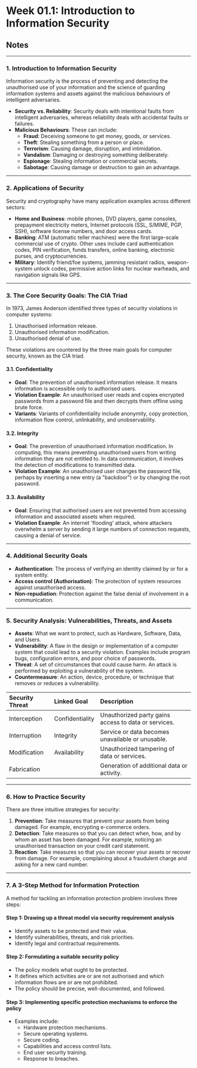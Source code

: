 # Week 01.1: Introduction to Information Security

## Notes
---

### **1. Introduction to Information Security**

Information security is the process of preventing and detecting the unauthorised use of your information and the science of guarding information systems and assets against the malicious behaviours of intelligent adversaries.

- **Security vs. Reliability**: Security deals with intentional faults from intelligent adversaries, whereas reliability deals with accidental faults or failures.
- **Malicious Behaviours**: These can include:
    - **Fraud**: Deceiving someone to get money, goods, or services.
    - **Theft**: Stealing something from a person or place.
    - **Terrorism**: Causing damage, disruption, and intimidation.
    - **Vandalism**: Damaging or destroying something deliberately.
    - **Espionage**: Stealing information or commercial secrets.
    - **Sabotage**: Causing damage or destruction to gain an advantage.

---

### **2. Applications of Security**

Security and cryptography have many application examples across different sectors:

- **Home and Business**: mobile phones, DVD players, game consoles, prepayment electricity meters, Internet protocols (SSL, S/MIME, PGP, SSH), software license numbers, and door access cards.
- **Banking**: ATM (automatic teller machines) were the first large-scale commercial use of crypto. Other uses include card authentication codes, PIN verification, funds transfers, online banking, electronic purses, and cryptocurrencies.
- **Military**: Identify friend/foe systems, jamming resistant radios, weapon-system unlock codes, permissive action links for nuclear warheads, and navigation signals like GPS.

---

### **3. The Core Security Goals: The CIA Triad**

In 1973, James Anderson identified three types of security violations in computer systems:
1.  Unauthorised information release.
2.  Unauthorised information modification.
3.  Unauthorised denial of use.

These violations are countered by the three main goals for computer security, known as the CIA triad.

#### **3.1. Confidentiality**
* **Goal**: The prevention of unauthorised information release. It means information is accessible only to authorised users.
* **Violation Example**: An unauthorised user reads and copies encrypted passwords from a password file and then decrypts them offline using brute force.
* **Variants**: Variants of confidentiality include anonymity, copy protection, information flow control, unlinkability, and unobservability.

#### **3.2. Integrity**
* **Goal**: The prevention of unauthorised information modification. In computing, this means preventing unauthorised users from writing information they are not entitled to. In data communication, it involves the detection of modifications to transmitted data.
* **Violation Example**: An unauthorised user changes the password file, perhaps by inserting a new entry (a "backdoor") or by changing the root password.

#### **3.3. Availability**
* **Goal**: Ensuring that authorised users are not prevented from accessing information and associated assets when required.
* **Violation Example**: An internet 'flooding' attack, where attackers overwhelm a server by sending it large numbers of connection requests, causing a denial of service.

---

### **4. Additional Security Goals**

* **Authentication**: The process of verifying an identity claimed by or for a system entity.
* **Access control (Authorisation)**: The protection of system resources against unauthorised access.
* **Non-repudiation**: Protection against the false denial of involvement in a communication.

---

### **5. Security Analysis: Vulnerabilities, Threats, and Assets**

* **Assets**: What we want to protect, such as Hardware, Software, Data, and Users.
* **Vulnerability**: A flaw in the design or implementation of a computer system that could lead to a security violation. Examples include program bugs, configuration errors, and poor choice of passwords.
* **Threat**: A set of circumstances that could cause harm. An attack is performed by exploiting a vulnerability of the system.
* **Countermeasure**: An action, device, procedure, or technique that removes or reduces a vulnerability.

| Security Threat | Linked Goal   | Description                                           |
| :-------------- | :------------ | :---------------------------------------------------- |
| Interception    | Confidentiality | Unauthorized party gains access to data or services. |
| Interruption    | Integrity     | Service or data becomes unavailable or unusable.    |
| Modification    | Availability  | Unauthorized tampering of data or services.       |
| Fabrication     |               | Generation of additional data or activity.        |

---

### **6. How to Practice Security**

There are three intuitive strategies for security:

1.  **Prevention**: Take measures that prevent your assets from being damaged. For example, encrypting e-commerce orders.
2.  **Detection**: Take measures so that you can detect when, how, and by whom an asset has been damaged. For example, noticing an unauthorised transaction on your credit card statement.
3.  **Reaction**: Take measures so that you can recover your assets or recover from damage. For example, complaining about a fraudulent charge and asking for a new card number.

---

### **7. A 3-Step Method for Information Protection**

A method for tackling an information protection problem involves three steps:

#### **Step 1: Drawing up a threat model via security requirement analysis**
* Identify assets to be protected and their value.
* Identify vulnerabilities, threats, and risk priorities.
* Identify legal and contractual requirements.

#### **Step 2: Formulating a suitable security policy**
* The policy models what ought to be protected.
* It defines which activities are or are not authorised and which information flows are or are not prohibited.
* The policy should be precise, well-documented, and followed.

#### **Step 3: Implementing specific protection mechanisms to enforce the policy**
* Examples include:
    * Hardware protection mechanisms.
    * Secure operating systems.
    * Secure coding.
    * Capabilities and access control lists.
    * End user security training.
    * Response to breaches.
